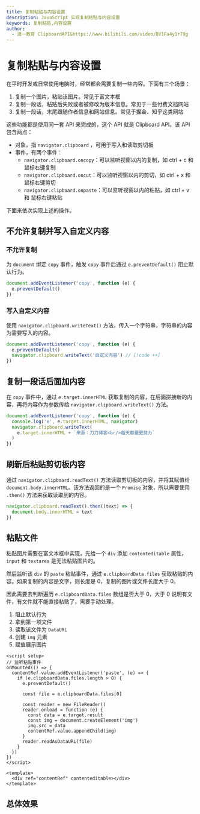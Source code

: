 ```yaml
---
title: 复制粘贴与内容设置
description: JavaScript 实现复制粘贴与内容设置
keywords: 复制粘贴,内容设置
author:
  - 渡一教育 ClipboardAPI&https://www.bilibili.com/video/BV1Fa4y1r79g
---
```


# 复制粘贴与内容设置

在平时开发或日常使用电脑时，经常都会需要复制一些内容。下面有三个场景：

1. 复制一个图片，粘贴该图片。常见于富文本框
2. 复制一段话，粘贴后失败或者被修改为版本信息。常见于一些付费文档网站
3. 复制一段话，末尾跟随作者信息和网站信息。常见于掘金、知乎这类网站

这些功能都是使用同一套 API 来完成的，这个 API 就是 Clipboard API。该 API 包含两点：

- 对象，指 `navigator.clipboard` ，可用于写入和读取剪切板
- 事件，有两个事件：
  - `navigator.clipboard.oncopy`：可以监听视窗以内的复制，如 ctrl + c 和 鼠标右键复制
  - `navigator.clipboard.oncut`：可以监听视窗以内的剪切，如 ctrl + x 和 鼠标右键剪切
  - `navigator.clipboard.onpaste`：可以监听视窗以内的粘贴，如 ctrl + v 和 鼠标右键粘贴

下面来依次实现上述的操作。

## 不允许复制并写入自定义内容

### 不允许复制

为 `document` 绑定 `copy` 事件，触发 `copy` 事件后通过 `e.preventDefault()` 阻止默认行为。

```js
document.addEventListener('copy', function (e) {
  e.preventDefault()
})
```

### 写入自定义内容

使用 `navigator.clipboard.writeText()` 方法，传入一个字符串，字符串的内容为需要写入的内容。

```js
document.addEventListener('copy', function (e) {
  e.preventDefault()
  navigator.clipboard.writeText('自定义内容') // [!code ++]
})
```

## 复制一段话后面加内容

在 `copy` 事件中，通过 `e.target.innerHTML` 获取复制的内容，在后面拼接新的内容，再将内容作为参数传给 `navigator.clipboard.writeText()` 方法。

```js
document.addEventListener('copy', function (e) {
  console.log('e', e.target.innerHTML, navigator)
  navigator.clipboard.writeText(
    e.target.innerHTML + `来源：刀刀博客<br/>每天都要更努力`
  )
})
```

## 刷新后粘贴剪切板内容

通过 `navigator.clipboard.readText()` 方法读取剪切板的内容，并将其赋值给 `document.body.innerHTML`。该方法返回的是一个 `Promise` 对象，所以需要使用 `.then()` 方法来获取读取到的内容。

```js
navigator.clipboard.readText().then((text) => {
  document.body.innerHTML = text
})
```

## 粘贴文件

粘贴图片需要在富文本框中实现，先给一个 `div` 添加 `contenteditable` 属性，`input` 和 `textarea` 是无法粘贴图片的。

然后监听该 `div` 的 `paste` 粘贴事件，通过 `e.clipboardData.files` 获取粘贴的内容。如果复制的内容是文字，则长度是 0，复制的图片或文件长度大于 0。

因此需要去判断遍历 `e.clipboardData.files` 数组是否大于 0，大于 0 说明有文件，有文件就不能直接粘贴了，需要手动处理。

1. 阻止默认行为
2. 拿到第一项文件
3. 读取该文件为 `DataURL`
4. 创建 `img` 元素
5. 赋值展示图片

```vue
<script setup>
// 监听粘贴事件
onMounted(() => {
  contentRef.value.addEventListener('paste', (e) => {
    if (e.clipboardData.files.length > 0) {
      e.preventDefault()

      const file = e.clipboardData.files[0]

      const reader = new FileReader()
      reader.onload = function (e) {
        const data = e.target.result
        const img = document.createElement('img')
        img.src = data
        contentRef.value.appendChild(img)
      }
      reader.readAsDataURL(file)
    }
  })
})
</script>

<template>
  <div ref="contentRef" contenteditable></div>
</template>
```

## 总体效果

<myIframe url="https://duyidao.github.io/blogweb/#/detail/js/clipboard" />
